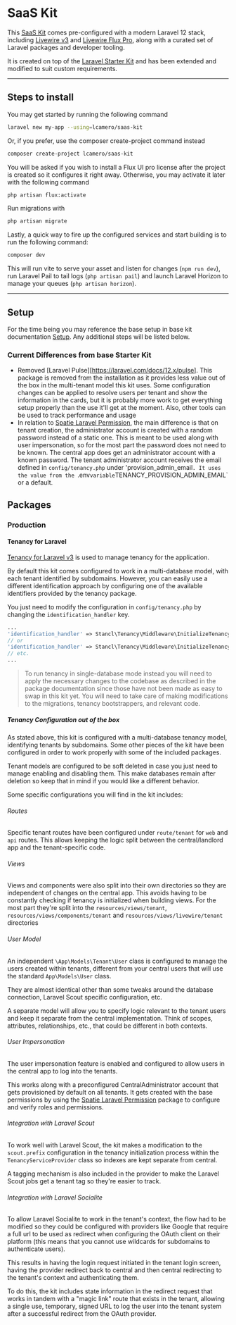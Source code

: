 # SaaS Kit

This [SaaS Kit](https://github.com/lcamero/saas-kit) comes pre-configured with a modern Laravel 12 stack, including [Livewire v3](https://livewire.laravel.com/) and [Livewire Flux Pro](https://fluxui.dev), along with a curated set of Laravel packages and developer tooling.

It is created on top of the [Laravel Starter Kit](https://github.com/lcamero/laravel-starter-kit) and has been extended and modified to suit custom requirements.

---

## Steps to install

You may get started by running the following command

```bash
laravel new my-app --using=lcamero/saas-kit
```

Or, if you prefer, use the composer create-project command instead

```bash
composer create-project lcamero/saas-kit
```

You will be asked if you wish to install a Flux UI pro license after the project is created so it configures it right away. Otherwise, you may activate it later with the following command

```bash
php artisan flux:activate
```

Run migrations with

```bash
php artisan migrate
```

Lastly, a quick way to fire up the configured services and start building is to run the following command:

```bash
composer dev
```

This will run vite to serve your asset and listen for changes (`npm run dev`), run Laravel Pail to tail logs (`php artisan pail`) and launch Laravel Horizon to manage your queues (`php artisan horizon`).

---

## Setup

For the time being you may reference the base setup in base kit documentation [Setup](https://github.com/lcamero/laravel-starter-kit?tab=readme-ov-file#setup). Any additional steps will be listed below.

### Current Differences from base Starter Kit

- Removed [Laravel Pulse][https://laravel.com/docs/12.x/pulse]. This package is removed from the installation as it provides less value out of the box in the multi-tenant model this kit uses. Some configuration changes can be applied to resolve users per tenant and show the information in the cards, but it is probably more work to get everything setup properly than the use it'll get at the moment. Also, other tools can be used to track performance and usage
- In relation to [Spatie Laravel Permission](https://github.com/spatie/laravel-permission), the main difference is that on tenant creation, the administrator account is created with a random password instead of a static one. This is meant to be used along with user impersonation, so for the most part the password does not need to be known. The central app does get an administrator account with a known password. The tenant administrator account receives the email defined in `config/tenancy.php` under 'provision_admin_email`. It uses the value from the `.env` variable `TENANCY_PROVISION_ADMIN_EMAIL` or a default.

## Packages

### Production

#### Tenancy for Laravel

[Tenancy for Laravel v3](https://tenancyforlaravel.com/) is used to manage tenancy for the application.

By default this kit comes configured to work in a multi-database model, with each tenant identified by subdomains. However, you can easily use a different identification approach by configuring one of the available identifiers provided by the tenancy package.

You just need to modify the configuration in `config/tenancy.php` by changing the `identification_handler` key.

```php
...
'identification_handler' => Stancl\Tenancy\Middleware\InitializeTenancyBySubdomain::class,
// or
'identification_handler' => Stancl\Tenancy\Middleware\InitializeTenancyByDomain::class,
// etc.
...
```

> To run tenancy in single-database mode instead you will need to apply the necessary changes to the codebase as described in the package documentation since those have not been made as easy to swap in this kit yet. You will need to take care of making modifications to the migrations, tenancy bootstrappers, and relevant code.

##### Tenancy Configuration out of the box

As stated above, this kit is configured with a multi-database tenancy model, identifying tenants by subdomains. Some other pieces of the kit have been configured in order to work properly with some of the included packages.

Tenant models are configured to be soft deleted in case you just need to manage enabling and disabling them. This make databases remain after deletion so keep that in mind if you would like a different behavior.

Some specific configurations you will find in the kit includes:

###### Routes

Specific tenant routes have been configured under `route/tenant` for `web` and `api` routes. This allows keeping the logic split between the central/landlord app and the tenant-specific code.

###### Views

Views and components were also split into their own directories so they are independent of changes on the central app. This avoids having to be constantly checking if tenancy is initialized when building views. For the most part they're split into the `resources/views/tenant`, `resources/views/components/tenant` and `resources/views/livewire/tenant` directories

###### User Model

An independent `\App\Models\Tenant\User` class is configured to manage the users created within tenants, different from your central users that will use the standard `App\Models\User` class.

They are almost identical other than some tweaks around the database connection, Laravel Scout specific configuration, etc.

A separate model will allow you to specify logic relevant to the tenant users and keep it separate from the central implementation. Think of scopes, attributes, relationships, etc., that could be different in both contexts.

###### User Impersonation

The user impersonation feature is enabled and configured to allow users in the central app to log into the tenants.

This works along with a preconfigured CentralAdministrator account that gets provisioned by default on all tenants. It gets created with the base permissions by using the [Spatie Laravel Permission](https://github.com/spatie/laravel-permission) package to configure and verify roles and permissions.

###### Integration with Laravel Scout

To work well with Laravel Scout, the kit makes a modification to the `scout.prefix` configuration in the tenancy initialization process within the `TenancyServiceProvider` class so indexes are kept separate from central.

A tagging mechanism is also included in the provider to make the Laravel Scout jobs get a tenant tag so they're easier to track.

###### Integration with Laravel Socialite

To allow Laravel Socialite to work in the tenant's context, the flow had to be modified so they could be configured with providers like Google that require a full url to be used as redirect when configuring the OAuth client on their platform (this means that you cannot use wildcards for subdomains to authenticate users).

This results in having the login request initiated in the tenant login screen, having the provider redirect back to central and then central redirecting to the tenant's context and authenticating them.

To do this, the kit includes state information in the redirect request that works in tandem with a "magic link" route that exists in the tenant, allowing a single use, temporary, signed URL to log the user into the tenant system after a successful redirect from the OAuth provider.